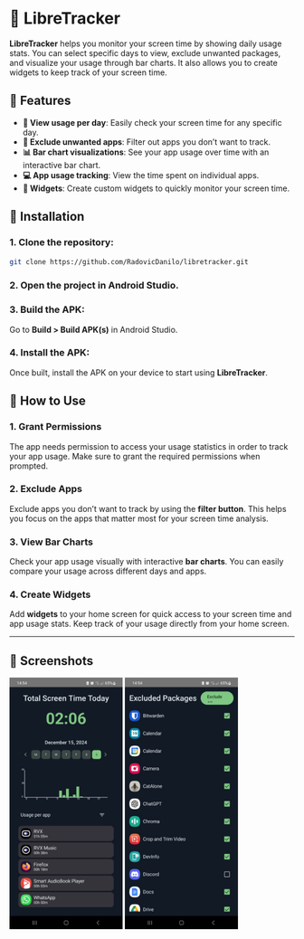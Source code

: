 # 📱 **LibreTracker**

**LibreTracker** helps you monitor your screen time by showing daily usage stats. You can select specific days to view, exclude unwanted packages, and visualize your usage through bar charts. It also allows you to create widgets to keep track of your screen time.

## 🌟 **Features**

- **📅 View usage per day**: Easily check your screen time for any specific day.
- **🚫 Exclude unwanted apps**: Filter out apps you don’t want to track.
- **📊 Bar chart visualizations**: See your app usage over time with an interactive bar chart.
- **💻 App usage tracking**: View the time spent on individual apps.
- **📱 Widgets**: Create custom widgets to quickly monitor your screen time.

## 🔧 **Installation**

### 1. Clone the repository:

```bash
git clone https://github.com/RadovicDanilo/libretracker.git
```

### 2. Open the project in Android Studio.

### 3. Build the APK:

Go to **Build > Build APK(s)** in Android Studio.

### 4. Install the APK:

Once built, install the APK on your device to start using **LibreTracker**.

## 📝 **How to Use**

### 1. **Grant Permissions**  
The app needs permission to access your usage statistics in order to track your app usage. Make sure to grant the required permissions when prompted.

### 2. **Exclude Apps**  
Exclude apps you don’t want to track by using the **filter button**. This helps you focus on the apps that matter most for your screen time analysis.

### 3. **View Bar Charts**  
Check your app usage visually with interactive **bar charts**. You can easily compare your usage across different days and apps.

### 4. **Create Widgets**  
Add **widgets** to your home screen for quick access to your screen time and app usage stats. Keep track of your usage directly from your home screen.

---

## 📸 **Screenshots**

<p float="left">
  <img src="/screenshots/screenshot1.jpeg?raw=true" width="200" />
  <img src="/screenshots/screenshot2.jpeg?raw=true" width="200" />
</p>

